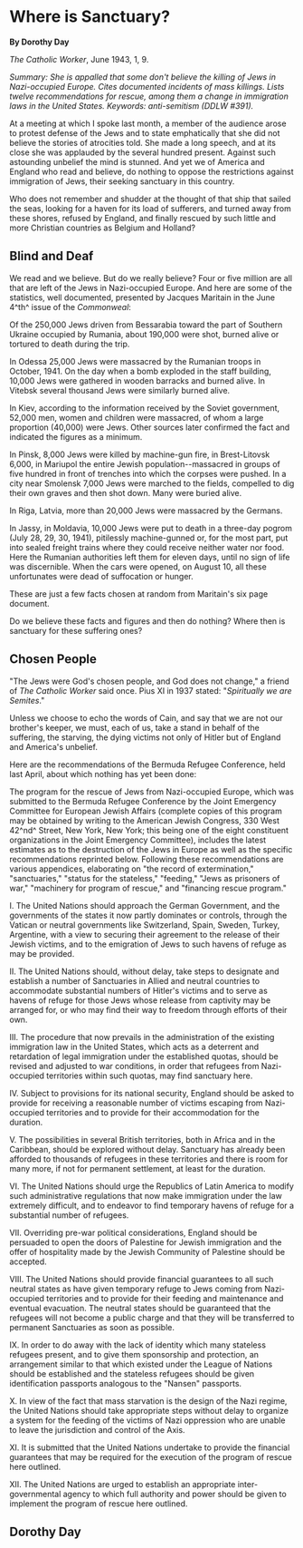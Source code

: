 Where is Sanctuary?
===================

**By Dorothy Day**

*The Catholic Worker*, June 1943, 1, 9.

*Summary: She is appalled that some don't believe the killing of Jews in
Nazi-occupied Europe. Cites documented incidents of mass killings. Lists
twelve recommendations for rescue, among them a change in immigration
laws in the United States. Keywords: anti-semitism (DDLW \#391).*

At a meeting at which I spoke last month, a member of the audience arose
to protest defense of the Jews and to state emphatically that she did
not believe the stories of atrocities told. She made a long speech, and
at its close she was applauded by the several hundred present. Against
such astounding unbelief the mind is stunned. And yet we of America and
England who read and believe, do nothing to oppose the restrictions
against immigration of Jews, their seeking sanctuary in this country.

Who does not remember and shudder at the thought of that ship that
sailed the seas, looking for a haven for its load of sufferers, and
turned away from these shores, refused by England, and finally rescued
by such little and more Christian countries as Belgium and Holland?

Blind and Deaf
--------------

We read and we believe. But do we really believe? Four or five million
are all that are left of the Jews in Nazi-occupied Europe. And here are
some of the statistics, well documented, presented by Jacques Maritain
in the June 4^th^ issue of the *Commonweal*:

Of the 250,000 Jews driven from Bessarabia toward the part of Southern
Ukraine occupied by Rumania, about 190,000 were shot, burned alive or
tortured to death during the trip.

In Odessa 25,000 Jews were massacred by the Rumanian troops in October,
1941. On the day when a bomb exploded in the staff building, 10,000 Jews
were gathered in wooden barracks and burned alive. In Vitebsk several
thousand Jews were similarly burned alive.

In Kiev, according to the information received by the Soviet government,
52,000 men, women and children were massacred, of whom a large
proportion (40,000) were Jews. Other sources later confirmed the fact
and indicated the figures as a minimum.

In Pinsk, 8,000 Jews were killed by machine-gun fire, in Brest-Litovsk
6,000, in Mariupol the entire Jewish population--massacred in groups of
five hundred in front of trenches into which the corpses were pushed. In
a city near Smolensk 7,000 Jews were marched to the fields, compelled to
dig their own graves and then shot down. Many were buried alive.

In Riga, Latvia, more than 20,000 Jews were massacred by the Germans.

In Jassy, in Moldavia, 10,000 Jews were put to death in a three-day
pogrom (July 28, 29, 30, 1941), pitilessly machine-gunned or, for the
most part, put into sealed freight trains where they could receive
neither water nor food. Here the Rumanian authorities left them for
eleven days, until no sign of life was discernible. When the cars were
opened, on August 10, all these unfortunates were dead of suffocation or
hunger.

These are just a few facts chosen at random from Maritain's six page
document.

Do we believe these facts and figures and then do nothing? Where then is
sanctuary for these suffering ones?

Chosen People
-------------

"The Jews were God's chosen people, and God does not change," a friend
of *The Catholic Worker* said once. Pius XI in 1937 stated:
"*Spiritually we are Semites*."

Unless we choose to echo the words of Cain, and say that we are not our
brother's keeper, we must, each of us, take a stand in behalf of the
suffering, the starving, the dying victims not only of Hitler but of
England and America's unbelief.

Here are the recommendations of the Bermuda Refugee Conference, held
last April, about which nothing has yet been done:

The program for the rescue of Jews from Nazi-occupied Europe, which was
submitted to the Bermuda Refugee Conference by the Joint Emergency
Committee for European Jewish Affairs (complete copies of this program
may be obtained by writing to the American Jewish Congress, 330 West
42^nd^ Street, New York, New York; this being one of the eight
constituent organizations in the Joint Emergency Committee), includes
the latest estimates as to the destruction of the Jews in Europe as well
as the specific recommendations reprinted below. Following these
recommendations are various appendices, elaborating on "the record of
extermination," "sanctuaries," "status for the stateless," "feeding,"
"Jews as prisoners of war," "machinery for program of rescue," and
"financing rescue program."

I. The United Nations should approach the German Government, and the
governments of the states it now partly dominates or controls, through
the Vatican or neutral governments like Switzerland, Spain, Sweden,
Turkey, Argentine, with a view to securing their agreement to the
release of their Jewish victims, and to the emigration of Jews to such
havens of refuge as may be provided.

​II. The United Nations should, without delay, take steps to designate
and establish a number of Sanctuaries in Allied and neutral countries to
accommodate substantial numbers of Hitler's victims and to serve as
havens of refuge for those Jews whose release from captivity may be
arranged for, or who may find their way to freedom through efforts of
their own.

​III. The procedure that now prevails in the administration of the
existing immigration law in the United States, which acts as a deterrent
and retardation of legal immigration under the established quotas,
should be revised and adjusted to war conditions, in order that refugees
from Nazi-occupied territories within such quotas, may find sanctuary
here.

​IV. Subject to provisions for its national security, England should be
asked to provide for receiving a reasonable number of victims escaping
from Nazi-occupied territories and to provide for their accommodation
for the duration.

V. The possibilities in several British territories, both in Africa and
in the Caribbean, should be explored without delay. Sanctuary has
already been afforded to thousands of refugees in these territories and
there is room for many more, if not for permanent settlement, at least
for the duration.

​VI. The United Nations should urge the Republics of Latin America to
modify such administrative regulations that now make immigration under
the law extremely difficult, and to endeavor to find temporary havens of
refuge for a substantial number of refugees.

​VII. Overriding pre-war political considerations, England should be
persuaded to open the doors of Palestine for Jewish immigration and the
offer of hospitality made by the Jewish Community of Palestine should be
accepted.

​VIII. The United Nations should provide financial guarantees to all
such neutral states as have given temporary refuge to Jews coming from
Nazi-occupied territories and to provide for their feeding and
maintenance and eventual evacuation. The neutral states should be
guaranteed that the refugees will not become a public charge and that
they will be transferred to permanent Sanctuaries as soon as possible.

​IX. In order to do away with the lack of identity which many stateless
refugees present, and to give them sponsorship and protection, an
arrangement similar to that which existed under the League of Nations
should be established and the stateless refugees should be given
identification passports analogous to the "Nansen" passports.

X. In view of the fact that mass starvation is the design of the Nazi
regime, the United Nations should take appropriate steps without delay
to organize a system for the feeding of the victims of Nazi oppression
who are unable to leave the jurisdiction and control of the Axis.

​XI. It is submitted that the United Nations undertake to provide the
financial guarantees that may be required for the execution of the
program of rescue here outlined.

​XII. The United Nations are urged to establish an appropriate
inter-governmental agency to which full authority and power should be
given to implement the program of rescue here outlined.

Dorothy Day
-----------
